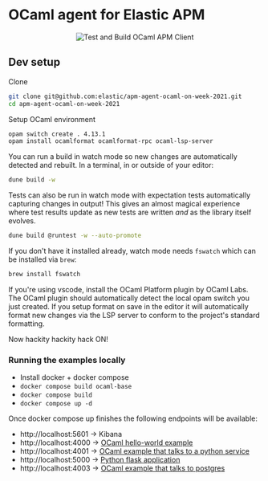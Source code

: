 # OCaml agent for Elastic APM

<p align="center">
  <img
    alt="Test and Build OCaml APM Client"
    src="https://github.com/elastic/apm-agent-ocaml-on-week-2021/actions/workflows/build-client.yml/badge.svg" />
</p>

## Dev setup

Clone

```bash
git clone git@github.com:elastic/apm-agent-ocaml-on-week-2021.git
cd apm-agent-ocaml-on-week-2021
```

Setup OCaml environment

```bash
opam switch create . 4.13.1
opam install ocamlformat ocamlformat-rpc ocaml-lsp-server
```

You can run a build in watch mode so new changes are automatically detected and
rebuilt. In a terminal, in or outside of your editor:

```bash
dune build -w
```

Tests can also be run in watch mode with expectation tests automatically
capturing changes in output! This gives an almost magical experience where test
results update as new tests are written _and_ as the library itself evolves.

```bash
dune build @runtest -w --auto-promote
```

If you don't have it installed already, watch mode needs `fswatch` which can be
installed via `brew`:

```bash
brew install fswatch
```

If you're using vscode, install the OCaml Platform plugin by OCaml Labs. The
OCaml plugin should automatically detect the local opam switch you just created.
If you setup format on save in the editor it will automatically format new
changes via the LSP server to conform to the project's standard formatting.

Now hackity hackity hack ON!

### Running the examples locally

* Install docker + docker compose
* `docker compose build ocaml-base`
* `docker compose build`
* `docker compose up -d`

Once docker compose up finishes the following endpoints will be available:

* http://localhost:5601 -> Kibana
* http://localhost:4000 -> [OCaml hello-world example](./example/1-hello-opium)
* http://localhost:4001 -> [OCaml example that talks to a python service](./example/3-polyglot-services/ocaml)
* http://localhost:5000 -> [Python flask application](./example/3-polyglot-services/python)
* http://localhost:4003 -> [OCaml example that talks to postgres](./example/2-database-ocaml)
